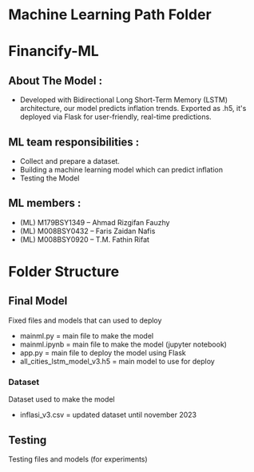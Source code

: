 # Machine Learning Path Folder

# Financify-ML

## About The Model :
  - Developed with Bidirectional Long Short-Term Memory (LSTM) architecture, our model predicts inflation trends. Exported as .h5, it's deployed via Flask for user-friendly, real-time predictions.

## ML team responsibilities : 
  - Collect and prepare a dataset.
  - Building a machine learning model which can predict inflation
  - Testing the Model

## ML members :
  - (ML) M179BSY1349 – Ahmad Rizgifan Fauzhy
  - (ML) M008BSY0432 – Faris Zaidan Nafis
  - (ML) M008BSY0920 – T.M. Fathin Rifat


# Folder Structure
## Final Model
Fixed files and models that can used to deploy

  - mainml.py = main file to make the model
  - mainml.ipynb = main file to make the model (jupyter notebook)
  - app.py = main file to deploy the model using Flask
  - all_cities_lstm_model_v3.h5 = main model to use for deploy

### Dataset
Dataset used to make the model

  - inflasi_v3.csv = updated dataset until november 2023

## Testing
Testing files and models (for experiments)